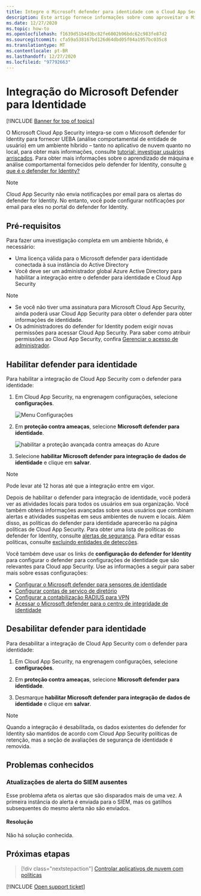 ```yaml
---
title: Integre o Microsoft defender para identidade com o Cloud App Security
description: Este artigo fornece informações sobre como aproveitar o Microsoft defender para informações de identidade no Cloud App Security para detecção de riscos híbridos.
ms.date: 12/27/2020
ms.topic: how-to
ms.openlocfilehash: f1639d51b4d3bc82fe6002b96bdc62c983fe87d2
ms.sourcegitcommit: cfa59a538167bd126d64dbd05f04a1957bc035c8
ms.translationtype: MT
ms.contentlocale: pt-BR
ms.lasthandoff: 12/27/2020
ms.locfileid: "97792663"
---
```

# <a name="microsoft-defender-for-identity-integration"></a>Integração do Microsoft Defender para Identidade

[!INCLUDE [Banner for top of topics](includes/banner.md)]

O Microsoft Cloud App Security integra-se com o Microsoft defender for Identity para fornecer UEBA (análise comportamental de entidade de usuário) em um ambiente híbrido – tanto no aplicativo de nuvem quanto no local, para obter mais informações, consulte [tutorial: investigar usuários arriscados](tutorial-ueba.md). Para obter mais informações sobre o aprendizado de máquina e análise comportamental fornecidos pelo defender for Identity, consulte [o que é o defender for Identity?](/defender-for-identity/what-is)

> [!NOTE]
> Cloud App Security não envia notificações por email para os alertas do defender for Identity. No entanto, você pode configurar notificações por email para eles no portal do defender for Identity.

## <a name="prerequisites"></a>Pré-requisitos

Para fazer uma investigação completa em um ambiente híbrido, é necessário:

- Uma licença válida para o Microsoft defender para identidade conectada à sua instância do Active Directory
- Você deve ser um administrador global Azure Active Directory para habilitar a integração entre o defender para identidade e Cloud App Security

> [!NOTE]
>
> - Se você não tiver uma assinatura para Microsoft Cloud App Security, ainda poderá usar Cloud App Security para obter o defender para obter informações de identidade.
> - Os administradores do defender for Identity podem exigir novas permissões para acessar Cloud App Security. Para saber como atribuir permissões ao Cloud App Security, confira [Gerenciar o acesso de administrador](manage-admins.md).

## <a name="enable-defender-for-identity"></a>Habilitar defender para identidade

Para habilitar a integração de Cloud App Security com o defender para identidade:

1. Em Cloud App Security, na engrenagem configurações, selecione **configurações**.

    ![Menu Configurações](media/azip-system-settings.png)

1. Em **proteção contra ameaças**, selecione **Microsoft defender para identidade**.

    ![habilitar a proteção avançada contra ameaças do Azure](media/mdi-integration.png)

1. Selecione **habilitar Microsoft defender para integração de dados de identidade** e clique em **salvar**.

> [!NOTE]
> Pode levar até 12 horas até que a integração entre em vigor.

Depois de habilitar o defender para integração de identidade, você poderá ver as atividades locais para todos os usuários em sua organização. Você também obterá informações avançadas sobre seus usuários que combinam alertas e atividades suspeitas em seus ambientes de nuvem e locais. Além disso, as políticas do defender para identidade aparecerão na página políticas de Cloud App Security. Para obter uma lista de políticas do defender for Identity, consulte [alertas de segurança](/defender-for-identity/suspicious-activity-guide). Para editar essas políticas, consulte [excluindo entidades de detecções](/defender-for-identity/excluding-entities-from-detections).

Você também deve usar os links de **configuração do defender for Identity** para configurar o defender para configurações de identidade que são relevantes para Cloud app Security. Use as informações a seguir para saber mais sobre essas configurações:

- [Configurar o Microsoft defender para sensores de identidade](/defender-for-identity/install-step5)
- [Configurar contas de serviço de diretório](/defender-for-identity/install-step2)
- [Configurar a contabilização RADIUS para VPN](/defender-for-identity/install-step6-vpn)
- [Acessar o Microsoft defender para o centro de integridade de identidade](/defender-for-identity/health-center)

## <a name="disable-defender-for-identity"></a>Desabilitar defender para identidade

Para desabilitar a integração de Cloud App Security com o defender para identidade:

1. Em Cloud App Security, na engrenagem configurações, selecione **configurações**.

1. Em **proteção contra ameaças**, selecione **Microsoft defender para identidade**.

1. Desmarque **habilitar Microsoft defender para integração de dados de identidade** e clique em **salvar**.

> [!NOTE]
> Quando a integração é desabilitada, os dados existentes do defender for Identity são mantidos de acordo com Cloud App Security políticas de retenção, mas a seção de avaliações de segurança de identidade é removida.

## <a name="known-issues"></a>Problemas conhecidos

### <a name="missing-siem-alert-updates"></a>Atualizações de alerta do SIEM ausentes

Esse problema afeta os alertas que são disparados mais de uma vez. A primeira instância do alerta é enviada para o SIEM, mas os gatilhos subsequentes do mesmo alerta não são enviados.

#### <a name="resolution"></a>Resolução

Não há solução conhecida.

## <a name="next-steps"></a>Próximas etapas

> [!div class="nextstepaction"]
> [Controlar aplicativos de nuvem com políticas](control-cloud-apps-with-policies.md)

[!INCLUDE [Open support ticket](includes/support.md)]